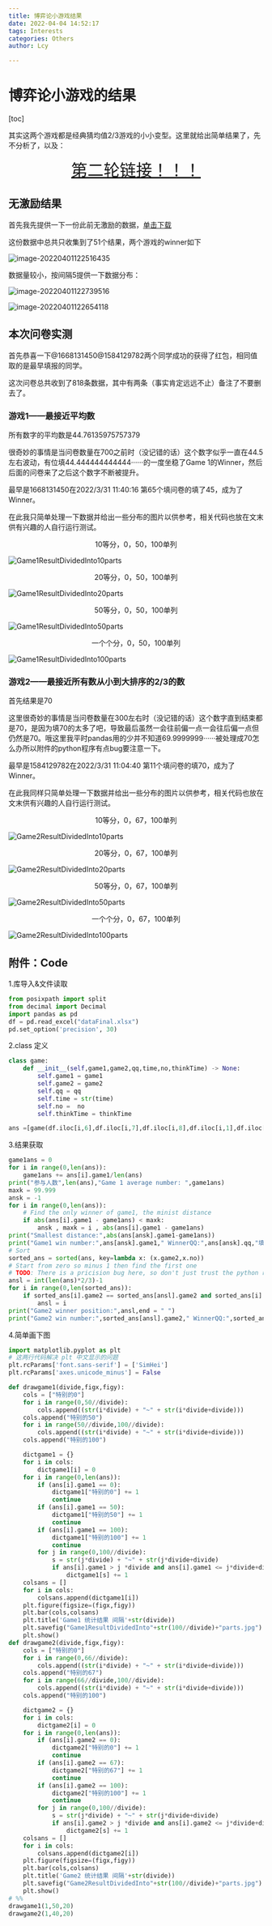 ```yaml
---
title: 博弈论小游戏结果
date: 2022-04-04 14:52:17
tags: Interests
categories: Others
author: Lcy

---
```


# 博弈论小游戏的结果

[toc]

其实这两个游戏都是经典猜均值2/3游戏的小小变型。这里就给出简单结果了，先不分析了，以及：

<center><font color=cayon size="+3"><a href="https://www.wjx.top/vj/emyupFd.aspx">第二轮链接！！！</a></font></center>

## 无激励结果

首先我先提供一下一份此前无激励的数据，[单击下载](https://lcydesktop.oss-cn-beijing.aliyuncs.com/tmp/%E6%97%A0%E6%BF%80%E5%8A%B1%E7%9A%84%E7%BB%93%E6%9E%9C.xlsx?versionId=CAEQHxiBgIDUj7eN_xciIDlkOTkyOTZkNjQ1NjRkNzFhNWY1ZmY0MTA0NjlhNDZk)

这份数据中总共只收集到了51个结果，两个游戏的winner如下

![image-20220401122516435](https://luochengyu.oss-cn-beijing.aliyuncs.com/img/image-20220401122516435.png)

数据量较小，按间隔5提供一下数据分布：

![image-20220401122739516](https://luochengyu.oss-cn-beijing.aliyuncs.com/img/image-20220401122739516.png)

![image-20220401122654118](https://luochengyu.oss-cn-beijing.aliyuncs.com/img/image-20220401122654118.png)

## 本次问卷实测
首先恭喜一下@1668131450@1584129782两个同学成功的获得了红包，相同值取的是最早填报的同学。

这次问卷总共收到了818条数据，其中有两条（事实肯定远远不止）备注了不要删去了。

### 游戏1——最接近平均数

所有数字的平均数是44.76135975757379

很奇妙的事情是当问卷数量在700之前时（没记错的话）这个数字似乎一直在44.5左右波动，有位填44.444444444444······的一度坐稳了Game 1的Winner，然后后面的问卷来了之后这个数字不断被提升。

最早是1668131450在2022/3/31 11:40:16 第65个填问卷的填了45，成为了Winner。

在此我只简单处理一下数据并给出一些分布的图片以供参考，相关代码也放在文末供有兴趣的人自行运行测试。

<center>10等分，0，50，100单列</center>

![Game1ResultDividedInto10parts](https://luochengyu.oss-cn-beijing.aliyuncs.com/img/Game1ResultDividedInto10parts.jpg)

<center>20等分，0，50，100单列</center>

![Game1ResultDividedInto20parts](https://luochengyu.oss-cn-beijing.aliyuncs.com/img/Game1ResultDividedInto20parts.jpg)

<center>50等分，0，50，100单列</center>

![Game1ResultDividedInto50parts](https://luochengyu.oss-cn-beijing.aliyuncs.com/img/Game1ResultDividedInto50parts.jpg)

<center>一个个分，0，50，100单列</center>

![Game1ResultDividedInto100parts](https://luochengyu.oss-cn-beijing.aliyuncs.com/img/Game1ResultDividedInto100parts.jpg)

### 游戏2——最接近所有数从小到大排序的2/3的数 

首先结果是70

这里很奇妙的事情是当问卷数量在300左右时（没记错的话）这个数字直到结束都是70，是因为填70的太多了吧，导致最后虽然一会往前偏一点一会往后偏一点但仍然是70。哦这里我平时pandas用的少并不知道69.9999999······被处理成70怎么办所以附件的python程序有点bug要注意一下。

最早是1584129782在2022/3/31 11:04:40 第11个填问卷的填70，成为了Winner。

在此我同样只简单处理一下数据并给出一些分布的图片以供参考，相关代码也放在文末供有兴趣的人自行运行测试。


<center>10等分，0，67，100单列</center>

![Game2ResultDividedInto10parts](https://luochengyu.oss-cn-beijing.aliyuncs.com/img/Game2ResultDividedInto10parts.jpg)


<center>20等分，0，67，100单列</center>

![Game2ResultDividedInto20parts](https://luochengyu.oss-cn-beijing.aliyuncs.com/img/Game2ResultDividedInto20parts.jpg)

<center>50等分，0，67，100单列</center>

![Game2ResultDividedInto50parts](https://luochengyu.oss-cn-beijing.aliyuncs.com/img/Game2ResultDividedInto50parts.jpg)

<center>一个个分，0，67，100单列</center>

![Game2ResultDividedInto100parts](https://luochengyu.oss-cn-beijing.aliyuncs.com/img/Game2ResultDividedInto100parts.jpg)

## 附件：Code

1.库导入&文件读取

```python
from posixpath import split
from decimal import Decimal
import pandas as pd
df = pd.read_excel("dataFinal.xlsx")
pd.set_option('precision', 30)
```

2.class 定义

```python
class game:
    def __init__(self,game1,game2,qq,time,no,thinkTime) -> None:
        self.game1 = game1
        self.game2 = game2
        self.qq = qq
        self.time = str(time)
        self.no =  no
        self.thinkTime = thinkTime

ans =[game(df.iloc[i,6],df.iloc[i,7],df.iloc[i,8],df.iloc[i,1],df.iloc[i,0],int(df.iloc[i,2].strip("秒"))) for i in range(0,len(df))]
```

3.结果获取

```python
game1ans = 0
for i in range(0,len(ans)):
    game1ans += ans[i].game1/len(ans)
print("参与人数",len(ans),"Game 1 average number: ",game1ans)
maxk = 99.999
ansk = -1
for i in range(0,len(ans)):
    # Find the only winner of game1, the minist distance
    if abs(ans[i].game1 - game1ans) < maxk:
        ansk , maxk = i , abs(ans[i].game1 - game1ans)
print("Smallest distance:",abs(ans[ansk].game1-game1ans))
print("Game1 win number:",ans[ansk].game1," WinnerQQ:",ans[ansk].qq,"填报时间:",ans[ansk].time,"填报顺序:",ans[ansk].no)
# Sort
sorted_ans = sorted(ans, key=lambda x: (x.game2,x.no))
# Start from zero so minus 1 then find the first one
# TODO: There is a pricision bug here, so don't just trust the python result. so who gives me the number 69.999999999999999999999999999999999999999999999999999999999999999999999???????
ansl = int(len(ans)*2/3)-1
for i in range(0,len(sorted_ans)):
    if sorted_ans[i].game2 == sorted_ans[ansl].game2 and sorted_ans[i].no < sorted_ans[ansl].no:
        ansl = i
print("Game2 winner position:",ansl,end = " ")
print("Game2 win number:",sorted_ans[ansl].game2," WinnerQQ:",sorted_ans[ansl].qq,"填报时间:",sorted_ans[ansl].time,"填报顺序:",sorted_ans[ansl].no)
```

4.简单画下图

```python
import matplotlib.pyplot as plt
# 这两行代码解决 plt 中文显示的问题
plt.rcParams['font.sans-serif'] = ['SimHei']
plt.rcParams['axes.unicode_minus'] = False

def drawgame1(divide,figx,figy):
    cols = ["特别的0"]
    for i in range(0,50//divide):
        cols.append((str(i*divide) + "~" + str(i*divide+divide)))
    cols.append("特别的50")
    for i in range(50//divide,100//divide):
        cols.append((str(i*divide) + "~" + str(i*divide+divide)))
    cols.append("特别的100")

    dictgame1 = {}
    for i in cols:
        dictgame1[i] = 0
    for i in range(0,len(ans)):
        if (ans[i].game1 == 0):
            dictgame1["特别的0"] += 1
            continue
        if (ans[i].game1 == 50):
            dictgame1["特别的50"] += 1
            continue
        if (ans[i].game1 == 100):
            dictgame1["特别的100"] += 1
            continue
        for j in range(0,100//divide):
            s = str(j*divide) + "~" + str(j*divide+divide)
            if ans[i].game1 > j *divide and ans[i].game1 <= j*divide+divide:
                dictgame1[s] += 1
    colsans = []
    for i in cols:
        colsans.append(dictgame1[i])
    plt.figure(figsize=(figx,figy))
    plt.bar(cols,colsans)
    plt.title('Game1 统计结果 间隔'+str(divide))
    plt.savefig("Game1ResultDividedInto"+str(100//divide)+"parts.jpg")
    plt.show()
def drawgame2(divide,figx,figy):
    cols = ["特别的0"]
    for i in range(0,66//divide):
        cols.append((str(i*divide) + "~" + str(i*divide+divide)))
    cols.append("特别的67")
    for i in range(66//divide,100//divide):
        cols.append((str(i*divide) + "~" + str(i*divide+divide)))
    cols.append("特别的100")

    dictgame2 = {}
    for i in cols:
        dictgame2[i] = 0
    for i in range(0,len(ans)):
        if (ans[i].game2 == 0):
            dictgame2["特别的0"] += 1
            continue
        if (ans[i].game2 == 67):
            dictgame2["特别的67"] += 1
            continue
        if (ans[i].game2 == 100):
            dictgame2["特别的100"] += 1
            continue
        for j in range(0,100//divide):
            s = str(j*divide) + "~" + str(j*divide+divide)
            if ans[i].game2 > j *divide and ans[i].game2 <= j*divide+divide:
                dictgame2[s] += 1
    colsans = []
    for i in cols:
        colsans.append(dictgame2[i])
    plt.figure(figsize=(figx,figy))
    plt.bar(cols,colsans)
    plt.title('Game2 统计结果 间隔'+str(divide))
    plt.savefig("Game2ResultDividedInto"+str(100//divide)+"parts.jpg")
    plt.show()
# %%
drawgame1(1,50,20)
drawgame2(1,40,20)
```

